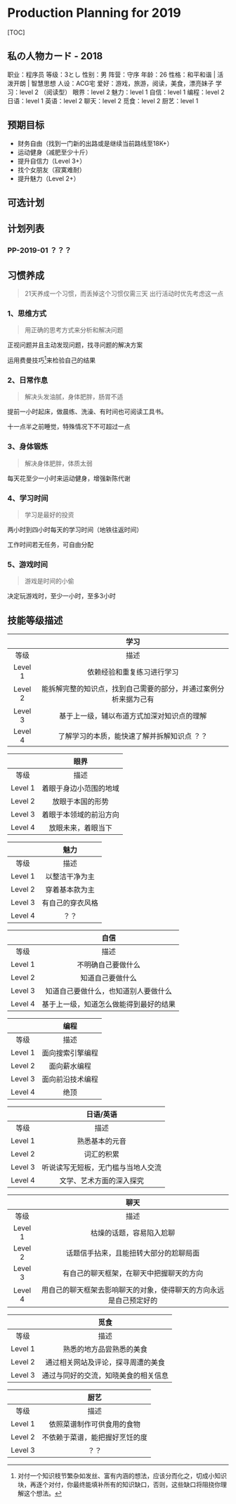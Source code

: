 # Production Planning for 2019

[TOC]

## 私の人物カード - 2018

职业：程序员
等级：3とし
性别：男
阵营：守序
年龄：26
性格：和平和谐 | 活泼开朗 | 智慧思想
人设：ACG宅
爱好：游戏，旅游，阅读，美食，漂亮妹子
学习：level 2 （阅读型）
眼界：level 2
魅力：level 1
自信：level 1
编程：level 2
日语：level 1
英语：level 2
聊天：level 2
觅食：level 2
厨艺：level 1

## 预期目标

- 财务自由（找到一门新的出路或是继续当前路线至18K+）
- 运动健身（减肥至少十斤）
- 提升自信力（Level 3+）
- 找个女朋友（寂寞难耐）
- 提升魅力（Level 2+）

## 可选计划


## 计划列表

### PP-2019-01 ？？？



## 习惯养成
> 21天养成一个习惯，而丢掉这个习惯仅需三天
> 出行活动时优先考虑这一点

### 1、思维方式
> 用正确的思考方式来分析和解决问题

正视问题并且主动发现问题，找寻问题的解决方案

运用费曼技巧[^1]来检验自己的结果


### 2、日常作息
> 解决头发油腻，身体肥胖，肠胃不适

提前一小时起床，做晨练、洗澡、有时间也可阅读工具书。

十一点半之前睡觉，特殊情况下不可超过一点

### 3、身体锻炼
> 解决身体肥胖，体质太弱

每天花至少一小时来运动健身，增强新陈代谢

### 4、学习时间
> 学习是最好的投资

两小时到四小时每天的学习时间（地铁往返时间）

工作时间若无任务，可自由分配

### 5、游戏时间
> 游戏是时间的小偷

决定玩游戏时，至少一小时，至多3小时

## 技能等级描述

|  | 学习 |
| :-: | :-: |
| 等级 | 描述 |
| Level 1 | 依赖经验和重复练习进行学习 |
| Level 2 | 能拆解完整的知识点，找到自己需要的部分，并通过案例分析来据为己有 |
| Level 3 | 基于上一级，辅以布道方式加深对知识点的理解 |
| Level 4 | 了解学习的本质，能快速了解并拆解知识点 ？？ |

|  | 眼界 |
| :-: | :-: |
| 等级 | 描述 |
| Level 1 | 着眼于身边小范围的地域 |
| Level 2 | 放眼于本国的形势 |
| Level 3 | 着眼于本领域的前沿方向 |
| Level 4 | 放眼未来，着眼当下 |

|  | 魅力 |
| :-: | :-: |
| 等级 | 描述 |
| Level 1 | 以整洁干净为主 |
| Level 2 | 穿着基本款为主 |
| Level 3 | 有自己的穿衣风格 |
| Level 4 | ？？ |

|  | 自信 |
| :-: | :-: |
| 等级 | 描述 |
| Level 1 | 不明确自己要做什么 |
| Level 2 | 知道自己要做什么 |
| Level 3 | 知道自己要做什么，也知道别人要做什么 |
| Level 4 | 基于上一级，知道怎么做能得到最好的结果 |

|  | 编程 |
| :-: | :-: |
| 等级 | 描述 |
| Level 1 | 面向搜索引擎编程 |
| Level 2 | 面向薪水编程 |
| Level 3 | 面向前沿技术编程 |
| Level 4 | 绝顶 |

|  | 日语/英语 |
| :-: | :-: |
| 等级 | 描述 |
| Level 1 | 熟悉基本的元音 |
| Level 2 | 词汇的积累 |
| Level 3 | 听说读写无短板，无门槛与当地人交流 |
| Level 4 | 文学、艺术方面的深入探究 |

|  | 聊天 |
| :-: | :-: |
| 等级 | 描述 |
| Level 1 | 枯燥的话题，容易陷入尬聊 |
| Level 2 | 话题信手拈来，且能扭转大部分的尬聊局面 |
| Level 3 | 有自己的聊天框架，在聊天中把握聊天的方向 |
| Level 4 | 用自己的聊天框架去影响聊天的对象，使得聊天的方向永远是自己预定好的 |

|  | 觅食 |
| :-: | :-: |
| 等级 | 描述 |
| Level 1 | 熟悉的地方品尝熟悉的美食 |
| Level 2 | 通过相关网站及评论，探寻周遭的美食 |
| Level 3 | 通过与同好的交流，知晓美食的相关信息 |

|  | 厨艺 |
| :-: | :-: |
| 等级 | 描述 |
| Level 1 | 依照菜谱制作可供食用的食物 |
| Level 2 | 不依赖于菜谱，能把握好烹饪的度 |
| Level 3 | ？？ |

[^1]: 对付一个知识枝节繁杂如发丝、富有内涵的想法，应该分而化之，切成小知识块，再逐个对付，你最终能填补所有的知识缺口，否则，这些缺口将阻挠你理解这个想法。


